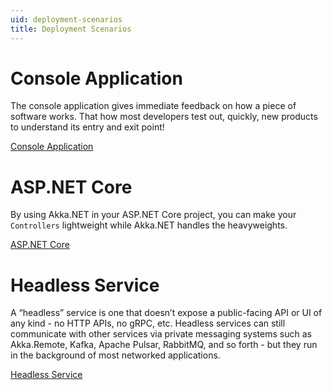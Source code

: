 ```yaml
---
uid: deployment-scenarios
title: Deployment Scenarios
---
```


# Console Application

The console application gives immediate feedback on how a piece of software works. That how most developers test out, quickly, new products to understand its entry and exit point!

[Console Application](../deployment/console.html)

# ASP.NET Core

By using Akka.NET in your ASP.NET Core project, you can make your `Controllers` lightweight while Akka.NET handles the heavyweights.

[ASP.NET Core](../deployment/aspnet-core.html)

# Headless Service

A “headless” service is one that doesn’t expose a public-facing API or UI of any kind - no HTTP APIs, no gRPC, etc. 
Headless services can still communicate with other services via private messaging systems such as Akka.Remote, Kafka, Apache Pulsar, RabbitMQ, and so forth - but they run in the background of most networked applications.

[Headless Service](../deployment/headless-service.html)


